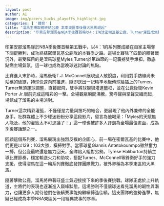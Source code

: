 ```yaml
---
layout: post
author: AI
image: img/pacers_bucks_playoffs_highlight.jpg
categories: [ '體育' ]
title: "溜馬主場取勝終結公鹿 本季東區季後賽大黑馬崛起"
description: "印第安那溜馬在NBA季後賽首輪以4：1淘汰密爾瓦基公鹿，Turner灌籃成焦點，團隊展現強勢進擊，躍升東區話題黑馬。"
---
```

印第安那溜馬隊於NBA季後賽首輪第五戰中，以4：1的系列賽成績在自家主場奪下關鍵勝利，成功終結密爾瓦基公鹿隊的本賽季之路。這場比賽除了四節的膠著戰況外，最受矚目的是溜馬球星Myles Turner於第四節的一記震撼雙手爆扣，徹底點燃主場氣氛，這一球也成為當晚球迷討論的焦點。

比賽進入末節時，溜馬後衛T.J. McConnell展現過人敏銳度，利用對手防線尚未站穩的破綻，持球快速向前推進，隨即送出一記精準地板傳球給插上的Turner。Turner無須運球調整，直接起飛，雙手將球狠狠灌進籃框，並在公鹿後衛Kevin Porter Jr.眼前完成這精彩的一擊。全場觀眾瞬間沸騰，驚呼聲與掌聲交織而起，場館成了溜馬的主場派對。

Turner這次精彩灌籃，不僅僅是力量與技巧的結合，更展現了他內外兼修的全能身手。社群媒體上不少球迷紛紛分享這段影片，留言為他喝采：「Myles的天賦無人能及，他的灌籃太不可思議了！」這一球也被許多人評選為全場最佳畫面，成為季後賽話題之一。

回顧這個系列賽，溜馬展現出強烈反撲的企圖心，前一場在密爾瓦基的比賽中，他們更是以129：103大勝，橫掃對手。當家球星Giannis Antetokounmpo雖然奮力一搏，但公鹿最終還是無力回天，全隊陷入絕對劣勢。Tyrese Haliburton持續主導比賽節奏，穩定輸送火力和助攻，搭配Turner、McConnell等鋒衛好手的強力支援，使得溜馬在這一輪系列賽徹底發揮團隊戰力，被外界稱為本季東區的大黑馬。

隨著擊敗公鹿，溜馬將帶著旺盛士氣迎接接下來的季後賽挑戰。球隊正處於上升軌道，主將們的表現也逐漸進入巔峰狀態。這場勝利不僅讓球迷看見溜馬的韌性與潛力，也讓更多人期待他們在後續賽事能夠繼續締造佳績。這支團隊的強勢進擊，無疑已經成為本季NBA東區另一段經典故事的序章。